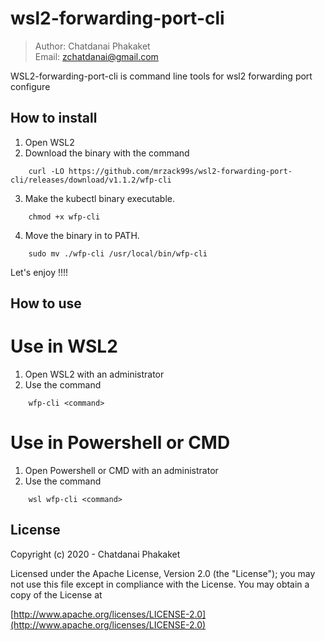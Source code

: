 # wsl2-forwarding-port-cli

>	Author: Chatdanai Phakaket <br>
>	Email: zchatdanai@gmail.com 

WSL2-forwarding-port-cli is command line tools for wsl2 forwarding port configure


## How to install

1. Open WSL2
2. Download the binary with the command 
```
    curl -LO https://github.com/mrzack99s/wsl2-forwarding-port-cli/releases/download/v1.1.2/wfp-cli
```
3. Make the kubectl binary executable.
```
    chmod +x wfp-cli
```
4. Move the binary in to PATH.
```
    sudo mv ./wfp-cli /usr/local/bin/wfp-cli
```

Let's enjoy !!!!

## How to use
# Use in WSL2
1. Open WSL2 with an administrator
2. Use the command
```
    wfp-cli <command>
```

# Use in Powershell or CMD
1. Open Powershell or CMD with an administrator
2. Use the command
```
    wsl wfp-cli <command>
```

## License

Copyright (c) 2020 - Chatdanai Phakaket

	

Licensed under the Apache License, Version 2.0 (the "License");
you may not use this file except in compliance with the License.
You may obtain a copy of the License at

[http://www.apache.org/licenses/LICENSE-2.0](http://www.apache.org/licenses/LICENSE-2.0)